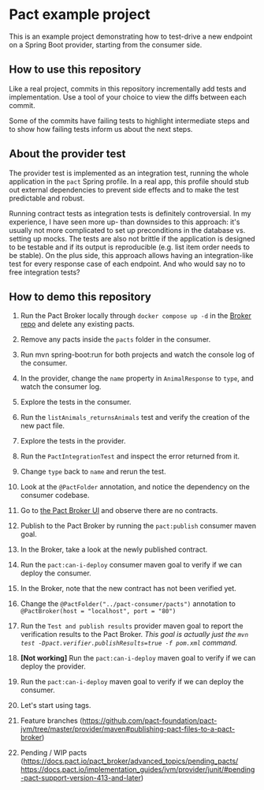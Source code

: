 Pact example project
====================

This is an example project demonstrating how to test-drive a new endpoint on a
Spring Boot provider, starting from the consumer side.


How to use this repository
--------------------------

Like a real project, commits in this repository incrementally add tests and
implementation.  Use a tool of your choice to view the diffs between each
commit.

Some of the commits have failing tests to highlight intermediate steps and to
show how failing tests inform us about the next steps.


About the provider test
-----------------------

The provider test is implemented as an integration test, running the whole
application in the `pact` Spring profile. In a real app, this profile should
stub out external dependencies to prevent side effects and to make the test
predictable and robust.

Running contract tests as integration tests is definitely controversial. In my
experience, I have seen more up- than downsides to this approach: it's usually
not more complicated to set up preconditions in the database vs. setting up
mocks. The tests are also not brittle if the application is designed to be
testable and if its output is reproducible (e.g. list item order needs to be
stable). On the plus side, this approach allows having an integration-like test
for every response case of each endpoint. And who would say no to free
integration tests?

How to demo this repository
---------------------------

1. Run the Pact Broker locally through `docker compose up -d` in the [Broker repo](https://github.com/pact-foundation/pact-broker-docker) and delete any existing pacts.
1. Remove any pacts inside the `pacts` folder in the consumer.
1. Run mvn spring-boot:run for both projects and watch the console log of the consumer.
1. In the provider, change the `name` property in `AnimalResponse` to `type`, and watch the consumer log.
1. Explore the tests in the consumer.
1. Run the `listAnimals_returnsAnimals` test and verify the creation of the new pact file.
1. Explore the tests in the provider.
1. Run the `PactIntegrationTest` and inspect the error returned from it.
1. Change `type` back to `name` and rerun the test.
1. Look at the `@PactFolder` annotation, and notice the dependency on the consumer codebase.
1. Go to [the Pact Broker UI](http://localhost) and observe there are no contracts.
1. Publish to the Pact Broker by running the `pact:publish` consumer maven goal.
1. In the Broker, take a look at the newly published contract.
1. Run the `pact:can-i-deploy` consumer maven goal to verify if we can deploy the consumer.
1. In the Broker, note that the new contract has not been verified yet.
1. Change the `@PactFolder("../pact-consumer/pacts")` annotation to `@PactBroker(host = "localhost", port = "80")`
1. Run the `Test and publish results` provider maven goal to report the verification results to the Pact Broker.
    _This goal is actually just the `mvn test -Dpact.verifier.publishResults=true -f pom.xml` command._
1. **[Not working]** Run the `pact:can-i-deploy` maven goal to verify if we can deploy the provider.
1. Run the `pact:can-i-deploy` maven goal to verify if we can deploy the consumer.
1. Let's start using tags.


1. Feature branches (https://github.com/pact-foundation/pact-jvm/tree/master/provider/maven#publishing-pact-files-to-a-pact-broker)


1. Pending / WIP pacts (https://docs.pact.io/pact_broker/advanced_topics/pending_pacts/ https://docs.pact.io/implementation_guides/jvm/provider/junit/#pending-pact-support-version-413-and-later)
